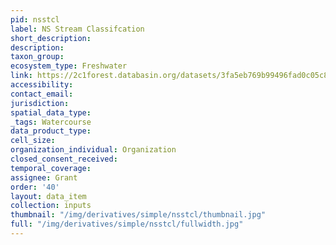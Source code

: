 ```yaml
---
pid: nsstcl
label: NS Stream Classifcation
short_description: 
description: 
taxon_group: 
ecosystem_type: Freshwater
link: https://2c1forest.databasin.org/datasets/3fa5eb769b99496fad0c05c838c8823d/
accessibility: 
contact_email: 
jurisdiction: 
spatial_data_type: 
_tags: Watercourse
data_product_type: 
cell_size: 
organization_individual: Organization
closed_consent_received: 
temporal_coverage: 
assignee: Grant
order: '40'
layout: data_item
collection: inputs
thumbnail: "/img/derivatives/simple/nsstcl/thumbnail.jpg"
full: "/img/derivatives/simple/nsstcl/fullwidth.jpg"
---
```

